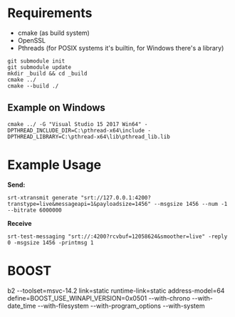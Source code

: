 # Requirements

* cmake (as build system)
* OpenSSL
* Pthreads (for POSIX systems it's builtin, for Windows there's a library)

```
git submodule init
git submodule update
mkdir _build && cd _build
cmake ../
cmake --build ./
```
## Example on Windows
```
cmake ../ -G "Visual Studio 15 2017 Win64" -DPTHREAD_INCLUDE_DIR=C:\pthread-x64\include -DPTHREAD_LIBRARY=C:\pthread-x64\lib\pthread_lib.lib
```

# Example Usage

**Send:**
```
srt-xtransmit generate "srt://127.0.0.1:4200?transtype=live&messageapi=1&payloadsize=1456" --msgsize 1456 --num -1 --bitrate 6000000
```

**Receive**
```
srt-test-messaging "srt://:4200?rcvbuf=12058624&smoother=live" -reply 0 -msgsize 1456 -printmsg 1
```


# BOOST



b2 --toolset=msvc-14.2 link=static runtime-link=static address-model=64 define=BOOST_USE_WINAPI_VERSION=0x0501 --with-chrono --with-date_time --with-filesystem --with-program_options --with-system